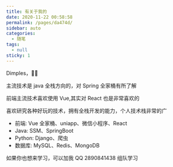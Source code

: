 ```yaml
---
title: 有关于我的
date: 2020-11-22 00:58:58
permalink: /pages/da474d/
sidebar: auto
categories:
  - 随笔
tags:
  - null
sticky: 1
---
```


Dimples，:man_student:

主流技术是 java 全栈方向的，对 Spring 全家桶有所了解

前端主流技术喜欢使用 Vue,其实对 React 也是非常喜欢的

喜欢研究各种好玩的技术，拥有全栈开发的能力，个人技术栈非常的广
- 前端: Vue 全家桶、uniapp、微信小程序、React
- Java: SSM、SpringBoot
- Python: Django、爬虫
- 数据库: MySQL、Redis、MongoDB

如果你也想来学习，可以加我 QQ 2890841438 组队学习
